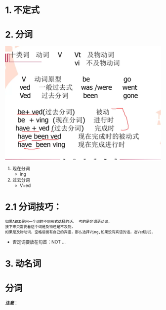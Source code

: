 # 1. 不定式



# 2. 分词
![要点](../img/非谓语-分词.png)
1. 现在分词
   -  ing
2. 过去分词
    - V+ed

# 2.1 分词技巧：
```shell
如果ABCD是用一个词的不同形式选择的话， 考的是非谓语动词，
接下来只需要看这个词是及物还是不及物，
如果是及物动词，空格后面有自己的宾语，那么选择Ving,如果没有宾语的话，选Ved形式.
```
- 否定词要放在句首：NOT  ... 


# 3. 动名词



# 分词
***注意***：
```

```